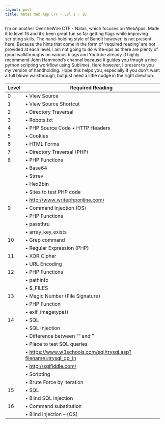 ```yaml
---
layout: post
title: Natas Web App CTF - Lvl 1 - 16
---
```


I’m on another OvertheWire CTF - Natas, which focuses on WebApps. Made it to level 16 and it’s been great fun so far getting flags while improving scripting skills.
The hand-holding style of Bandit however, is not present here. Because  the hints that come in the form of ‘required reading’ are not provided at each level.
I am not going to do write-ups as there are plenty of good walkthroughs on various blogs and Youtube already (I highly recommend John Hammond’s channel because it guides you thrugh a nice python scripting workflow using Sublime).
Here however, I present to you my version of handholding. Hope this helps you, especially if you don't want a full blown walkthrough, but just need a little nudge in the right direction.
 

| Level |	Required Reading |
|---|---|
| 0	| • View Source |
| 1 | • View Source Shortcut |
| 2 |	• Directory Traversal |
|3	|• Robots.txt |
|4	|• PHP Source Code • HTTP Headers |
|5	|• Cookies |
|6	|• HTML Forms |
|7	|• Directory Traversal (PHP) |
|8	|• PHP Functions |
|	|        • Base64 |
|	|        • Strrev |
|	|        • Hex2bin |
|	|• Sites to test PHP code |
|	|        • http://www.writephponline.com/ |
|9	|• Command Injection (OS) |
|	|• PHP Functions |
|	|        • passthru |
|	|        • array_key_exists |
|10	|• Grep command |
|	|• Regular Expression (PHP) |
|11	|• XOR Cipher |
|	|• URL Encoding |
|12	|• PHP Functions |
|	|        • pathinfo |
|	|        • $_FILES |
|13	|• Magic Number (File Signature) |
|	|• PHP Function |
|	|        • exif_imagetype() |
|14	|• SQL |
|	|        • SQL Injection |
|	|        • Difference between “” and ” |
|	|• Place to test SQL queries |
|	|        • https://www.w3schools.com/sql/trysql.asp?filename=trysql_op_in |
|	|        • http://sqlfiddle.com/ |
|	|• Scripting |
|	|        • Brute Force by iteration |
|15	|• SQL |
|	|        • Blind SQL Injection |
|16	|• Command substitution |
|	|• Blind injection – (OS) |

